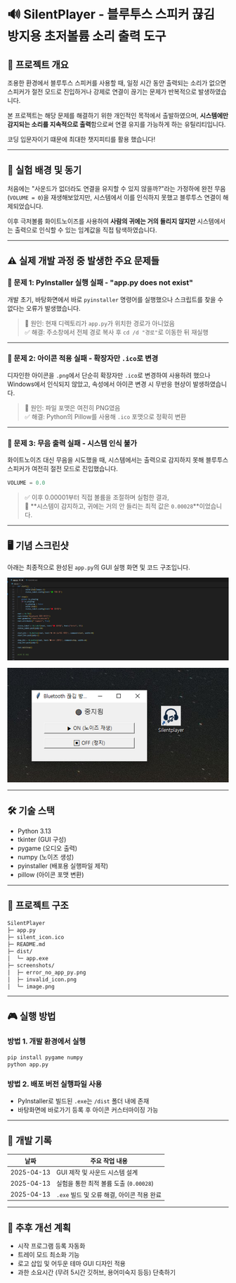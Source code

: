 
# 🔊 SilentPlayer - 블루투스 스피커 끊김 방지용 초저볼륨 소리 출력 도구

## 📌 프로젝트 개요

조용한 환경에서 블루투스 스피커를 사용할 때, 일정 시간 동안 출력되는 소리가 없으면
스피커가 절전 모드로 진입하거나 강제로 연결이 끊기는 문제가 반복적으로 발생하였습니다.

본 프로젝트는 해당 문제를 해결하기 위한 개인적인 목적에서 출발하였으며,
**시스템에만 감지되는 소리를 지속적으로 출력**함으로써 연결 유지를 가능하게 하는 유틸리티입니다.

코딩 입문자이기 떄문에 최대한 챗지피티를 활용 했습니다!

---

## 🧠 실험 배경 및 동기

처음에는 "사운드가 없더라도 연결을 유지할 수 있지 않을까?"라는 가정하에
완전 무음(`VOLUME = 0`)을 재생해보았지만, 시스템에서 이를 인식하지 못했고 블루투스 연결이 해제되었습니다.

이후 극저볼륨 화이트노이즈를 사용하여 **사람의 귀에는 거의 들리지 않지만**
시스템에서는 출력으로 인식할 수 있는 임계값을 직접 탐색하였습니다.

---

## ⚠️ 실제 개발 과정 중 발생한 주요 문제들

### 📌 문제 1: PyInstaller 실행 실패 - "app.py does not exist"

개발 초기, 바탕화면에서 바로 `pyinstaller` 명령어를 실행했으나
스크립트를 찾을 수 없다는 오류가 발생했습니다.



> 📌 원인: 현재 디렉토리가 `app.py`가 위치한 경로가 아니었음  
> ✅ 해결: 주소창에서 전체 경로 복사 후 `cd /d "경로"`로 이동한 뒤 재실행

---

### 📌 문제 2: 아이콘 적용 실패 - 확장자만 `.ico`로 변경

디자인한 아이콘을 `.png`에서 단순히 확장자만 `.ico`로 변경하여 사용하려 했으나
Windows에서 인식되지 않았고, 속성에서 아이콘 변경 시 무반응 현상이 발생하였습니다.

>


> 📌 원인: 파일 포맷은 여전히 PNG였음  
> ✅ 해결: Python의 Pillow를 사용해 `.ico` 포맷으로 정확히 변환

---

### 📌 문제 3: 무음 출력 실패 - 시스템 인식 불가

화이트노이즈 대신 무음을 시도했을 때, 시스템에서는 출력으로 감지하지 못해
블루투스 스피커가 여전히 절전 모드로 진입했습니다.

```python
VOLUME = 0.0
```

> ✅ 이후 0.00001부터 직접 볼륨을 조절하며 실험한 결과,  
> 🎯 **시스템이 감지하고, 귀에는 거의 안 들리는 최적 값은 `0.00028`**이었습니다.

---

## 🖥️ 기념 스크린샷

아래는 최종적으로 완성된 `app.py`의 GUI 실행 화면 및 코드 구조입니다.

![내 첫 개발](screenshots/first_memory.jpg)

![내 첫 개발 2](screenshots/first_memory2.png)

---

## 🛠 기술 스택

- Python 3.13
- tkinter (GUI 구성)
- pygame (오디오 출력)
- numpy (노이즈 생성)
- pyinstaller (배포용 실행파일 제작)
- pillow (아이콘 포맷 변환)

---

## 📂 프로젝트 구조

```
SilentPlayer
├─ app.py
├─ silent_icon.ico
├─ README.md
├─ dist/
│  └─ app.exe
├─ screenshots/
│  ├─ error_no_app_py.png
│  ├─ invalid_icon.png
│  └─ image.png
```

---

## 🎮 실행 방법

### 방법 1. 개발 환경에서 실행

```bash
pip install pygame numpy
python app.py
```

### 방법 2. 배포 버전 실행파일 사용

- PyInstaller로 빌드된 `.exe`는 `/dist` 폴더 내에 존재
- 바탕화면에 바로가기 등록 후 아이콘 커스터마이징 가능

---

## 📅 개발 기록

| 날짜         | 주요 작업 내용 |
|--------------|----------------|
| 2025-04-13   | GUI 제작 및 사운드 시스템 설계 |
| 2025-04-13   | 실험을 통한 최적 볼륨 도출 (`0.00028`) |
| 2025-04-13   | `.exe` 빌드 및 오류 해결, 아이콘 적용 완료 |

---

## 📌 추후 개선 계획

- 시작 프로그램 등록 자동화
- 트레이 모드 최소화 기능
- 로고 삽입 및 어두운 테마 GUI 디자인 적용 
- 과한 소요시간 (무려 5시간 깃허브, 용어미숙지 등등) 단축하기
